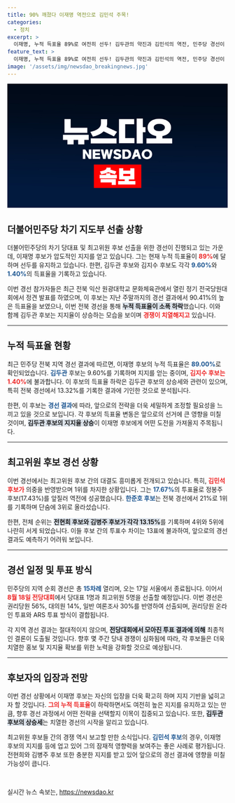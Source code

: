 ```yaml
---
title: 90% 깨졌다 이재명 역전으로 김민석 주목!
categories:
  - 정치
excerpt: >
  이재명, 누적 득표율 89%로 여전히 선두! 김두관의 약진과 김민석의 역전, 민주당 경선이 저마다 긴장감 넘치는 가운데, 최종 결과는 18일에 공개된다. 과연 다음 지도부의 운명은?
feature_text: >
  이재명, 누적 득표율 89%로 여전히 선두! 김두관의 약진과 김민석의 역전, 민주당 경선이 저마다 긴장감 넘치는 가운데, 최종 결과는 18일에 공개된다. 과연 다음 지도부의 운명은?
image: '/assets/img/newsdao_breakingnews.jpg'
---
```


<p><img src="/assets/img/newsdao_breakingnews.jpg" alt="implanttips 속보" /></p>

<h2 data-ke-size="size26">더불어민주당 차기 지도부 선출 상황</h2>

<p data-ke-size="size16">더불어민주당의 차기 당대표 및 최고위원 후보 선출을 위한 경선이 진행되고 있는 가운데, 이재명 후보가 압도적인 지지를 얻고 있습니다. 그는 현재 누적 득표율이 <b><span style="color: #ee2323;">89%</span></b>에 달하며 선두를 유지하고 있습니다. 한편, 김두관 후보와 김지수 후보도 각각 <b><span style="color: #1a5490;">9.60%</span></b>와 <b><span style="color: #1a5490;">1.40%</span></b>의 득표율을 기록하고 있습니다. </p>

<p data-ke-size="size16">이번 경선 참가자들은 최근 전북 익산 원광대학교 문화체육관에서 열린 정기 전국당원대회에서 정견 발표를 하였으며, 이 후보는 지난 주말까지의 경선 결과에서 90.41%의 높은 득표율을 보였으나, 이번 전북 경선을 통해 <b><span style="background-color: #21538527;">누적 득표율이 소폭 하락</span></b>했습니다. 이와 함께 김두관 후보는 지지율이 상승하는 모습을 보이며 <b><span style="color: #ee2323;">경쟁이 치열해지고</span></b> 있습니다.</p>

<hr>

<h2 data-ke-size="size26">누적 득표율 현황</h2>

<p data-ke-size="size16">최근 민주당 전북 지역 경선 결과에 따르면, 이재명 후보의 누적 득표율은 <b><span style="color: #1a5490;">89.00%</span></b>로 확인되었습니다. <b><span style="color: #1a5490;">김두관</span></b> 후보는 9.60%를 기록하며 지지를 얻는 중이며, <b><span style="color: #ee2323;">김지수 후보는 1.40%</span></b>에 불과합니다. 이 후보의 득표율 하락은 김두관 후보의 상승세와 관련이 있으며, 특히 전북 경선에서 13.32%를 기록한 결과에 기인한 것으로 분석됩니다.</p>

<p data-ke-size="size16">한편, 이 후보는 <b><span style="color: #1a5490;">경선 결과</span></b>에 따라, 앞으로의 전략을 더욱 세밀하게 조정할 필요성을 느끼고 있을 것으로 보입니다. 각 후보의 득표율 변동은 앞으로의 선거에 큰 영향을 미칠 것이며, <b><span style="background-color: #21538527;">김두관 후보의 지지율 상승</span></b>이 이재명 후보에게 어떤 도전을 가져올지 주목됩니다.</p>

<hr>

<h2 data-ke-size="size26">최고위원 후보 경선 상황</h2>

<p data-ke-size="size16">이번 경선에서는 최고위원 후보 간의 대결도 흥미롭게 전개되고 있습니다. 특히, <b><span style="color: #ee2323;">김민석 후보가</span></b> 의중을 반영받으며 1위를 차지한 상황입니다. 그는 <b><span style="color: #1a5490;">17.67%</span></b>의 투표율로 정봉주 후보(17.43%)를 앞질러 역전에 성공했습니다. <b><span style="color: #1a5490;">한준호 후보</span></b>는 전북 경선에서 21%로 1위를 기록하며 단숨에 3위로 올라섰습니다.</p>

<p data-ke-size="size16">한편, 전체 순위는 <b><span style="background-color: #21538527;">전현희 후보와 김병주 후보가 각각 13.15%</span></b>를 기록하며 4위와 5위에 나란히 서게 되었습니다. 이들 후보 간의 투표수 차이는 13표에 불과하여, 앞으로의 경선 결과도 예측하기 어려워 보입니다.</p>

<hr>

<h2 data-ke-size="size26">경선 일정 및 투표 방식</h2>

<p data-ke-size="size16">민주당의 지역 순회 경선은 총 <b><span style="color: #1a5490;">15차례</span></b> 열리며, 오는 17일 서울에서 종료됩니다. 이어서 <b><span style="color: #ee2323;">8월 18일 전당대회</span></b>에서 당대표 1명과 최고위원 5명을 선출할 예정입니다. 이번 경선은 권리당원 56%, 대의원 14%, 일반 여론조사 30%를 반영하여 선출되며, 권리당원 온라인 투표와 ARS 투표 방식이 결합됩니다.</p>

<p data-ke-size="size16">각 지역 경선 결과는 절대적이지 않으며, <b><span style="background-color: #21538527;">전당대회에서 모아진 투표 결과에 의해</span></b> 최종적인 결론이 도출될 것입니다. 향후 몇 주간 당내 경쟁이 심화됨에 따라, 각 후보들은 더욱 치열한 홍보 및 지지율 확보를 위한 노력을 강화할 것으로 예상됩니다.</p>

<hr>

<h2 data-ke-size="size26">후보자의 입장과 전망</h2>

<p data-ke-size="size16">이번 경선 상황에서 이재명 후보는 자신의 입장을 더욱 확고히 하며 지지 기반을 넓히고자 할 것입니다. <b><span style="color: #ee2323;">그의 누적 득표율</span></b>이 하락하면서도 여전히 높은 지지를 유지하고 있는 만큼, 향후 경선 과정에서 어떤 전략을 선택할지 이목이 집중되고 있습니다. 또한, <b><span style="background-color: #21538527;">김두관 후보의 상승세</span></b>는 치열한 경선의 시작을 알리고 있습니다.</p>

<p data-ke-size="size16">최고위원 후보들 간의 경쟁 역시 보고할 만한 소식입니다. <b><span style="color: #1a5490;">김민석 후보</span></b>의 경우, 이재명 후보의 지지를 등에 업고 있어 그의 잠재적 영향력을 보여주는 좋은 사례로 평가됩니다. 전현희와 김병주 후보 또한 충분한 지지를 받고 있어 앞으로의 경선 결과에 영향을 미칠 가능성이 큽니다.</p>

<p data-ke-size="size16">&nbsp;</p>
실시간 뉴스 속보는, <a href="https://newsdao.kr" rel="dofollow">https://newsdao.kr</a>


